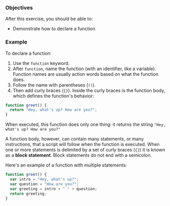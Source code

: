 <!--{ ids:[145], language:'JavaScript', type:'workshop', order: 1, name:'Function Declarations', description:'Declare a function' }-->

### Objectives

After this exercise, you should be able to:

- Demonstrate how to declare a function

### Example

To declare a function:

1. Use the `function` keyword.
2. After `function`, name the function (with an identifier, like a variable). Function names are usually action words based on what the function does.
3. Follow the name with parentheses (`()`).
4. Then add curly braces (`{}`). Inside the curly braces is the function body, which defines the function's behavior:

```js
function greet() {
  return "Hey, what's up? How are you?";
}
```

When executed, this function does only one thing: it returns the string `"Hey, what's up? How are you?"`

A function body, however, can contain many statements, or many instructions, that a script will follow when the function is executed. When one or more statements is delimited by a set of curly braces (`{}`) it is known as a __block statement__. Block statements do not end with a semicolon.

Here's an example of a function with multiple statements:

```js
function greet() {
  var intro = "Hey, what's up?";
  var question = "How are you?";
  var greeting = intro + " " + question;
  return greeting;
}
```
